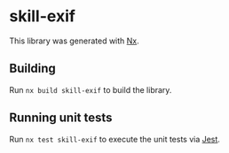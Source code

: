 # skill-exif

This library was generated with [Nx](https://nx.dev).

## Building

Run `nx build skill-exif` to build the library.

## Running unit tests

Run `nx test skill-exif` to execute the unit tests via [Jest](https://jestjs.io).
